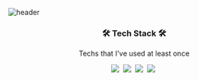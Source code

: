 ![header](https://capsule-render.vercel.app/api?type=slice&color=auto&heigh=300&section=header&text=KunyoonKim&fontSize=90)

<h3 align="center"> 🛠 Tech Stack 🛠 </h3>

<p align="center"> Techs that I've used at least once </p>

<p align="center"> 
<img src="https://img.shields.io/badge/Python-3766AB?style=flat-square&logo=Python&logoColor=white"/></a>&nbsp <img src="https://img.shields.io/badge/R-FFC300?style=flat-square&logo=R&logoColor=white"/></a>&nbsp 
<img src="https://img.shields.io/badge/PostgreSQL-4169E1?style=flat-square&logo=PostgreSQL&logoColor=white"/></a>&nbsp 
<img src="https://img.shields.io/badge/Excel-217346?style=flat-square&logo=MicrosoftExcel&logoColor=white"/></a>&nbsp 

